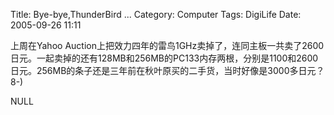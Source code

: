 Title: Bye-bye,ThunderBird ...
Category: Computer
Tags: DigiLife
Date: 2005-09-26 11:11



上周在Yahoo Auction上把效力四年的雷鸟1GHz卖掉了，连同主板一共卖了2600 日元。一起卖掉的还有128MB和256MB的PC133内存两根，分别是1100和2600日元。256MB的条子还是三年前在秋叶原买的二手货，当时好像是3000多日元？ 8-)

NULL